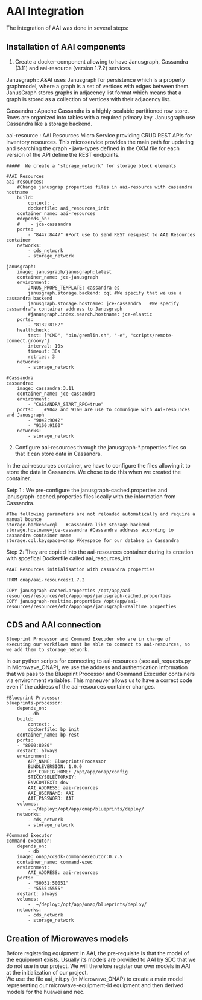 # AAI Integration

The integration of AAI was done in several steps:

## Installation of AAI components 

  1. Create a docker-component allowing to have Janusgraph, Cassandra (3.11) and aai-resource (version 1.7.2) services.

Janusgraph : A&AI uses Janusgraph for persistence which is a property graphmodel, where a graph is a set of vertices with edges between them. JanusGraph stores graphs in adjacency list format which means that a
graph is stored as a collection of vertices with their adjacency list.

Cassandra : Apache Cassandra is a highly-scalable partitioned row store. Rows are organized into tables with a required primary key. Janusgraph use Cassandra like a storage backend.

aai-resource : AAI Resources Micro Service providing CRUD REST APIs for inventory resources. This microservice provides the main path for updating and searching the graph - java-types defined in the OXM file for each version of the API define the REST endpoints.



```
#####  We create a 'storage_network' for storage block elements

#AAI Resources
aai-resources:
    #Change janusgrap properties files in aai-resource with cassandra hostname
    build:
        context: .
        dockerfile: aai_resources_init
    container_name: aai-resources
    #depends_on: 
    #    - jce-cassandra
    ports:
        - "8447:8447" #Port use to send REST resquest to AAI Resources container
    networks:
        - cds_network
        - storage_network    

janusgraph:
    image: janusgraph/janusgraph:latest
    container_name: jce-janusgraph
    environment:
        JANUS_PROPS_TEMPLATE: cassandra-es
        janusgraph.storage.backend: cql #We specify that we use a cassandra backend 
        janusgraph.storage.hostname: jce-cassandra   #We specify cassandra's container address to Janusgraph
        #janusgraph.index.search.hostname: jce-elastic
    ports:
        - "8182:8182"
    healthcheck:
        test: ["CMD", "bin/gremlin.sh", "-e", "scripts/remote-connect.groovy"]
        interval: 10s
        timeout: 30s
        retries: 3
    networks:
        - storage_network

#Cassandra
cassandra:
    image: cassandra:3.11
    container_name: jce-cassandra
    environment:
        - "CASSANDRA_START_RPC=true" 
    ports:    #9042 and 9160 are use to comunique with AAi-resources and Janusgraph
        - "9042:9042" 
        - "9160:9160"
    networks:
        - storage_network
```

  2. Configure aai-resources through the janusgraph-*.properties files so that it can store data in Cassandra.

  In the aai-resources container, we have to configure the files allowing it to store the data in Cassandra. We chose to do this when we created the container. 

  Setp 1 : We pre-configure the janusgraph-cached.properties and janusgraph-cached.properties files locally with the information from Cassandra.

```
#The following parameters are not reloaded automatically and require a manual bounce
storage.backend=cql   #Cassandra like storage backend 
storage.hostname=jce-cassandra #Cassandra address according to cassandra container name
storage.cql.keyspace=onap #Keyspace for our databse in Cassandra
```

   Step 2: They are copied into the aai-resources container during its creation with spcefical Dockerfile called aai_resources_init

```
#AAI Resources initialisation with cassandra properties

FROM onap/aai-resources:1.7.2

COPY janusgraph-cached.properties /opt/app/aai-resources/resources/etc/appprops/janusgraph-cached.properties
COPY janusgraph-realtime.properties /opt/app/aai-resources/resources/etc/appprops/janusgraph-realtime.properties
```

## CDS and AAI connection

    Blueprint Processor and Command Execuder who are in charge of executing our workflows must be able to connect to aai-resources, so we add them to storage_network.
In our python scripts for connecting to aai-resources (see aai_requests.py in Microwave_ONAP), we use the address and authentication information that we pass to the Blueprint Processor and Command Execuder containers via environment variables. This maneuver allows us to have a correct code even if the address of the aai-resources container changes.


```
#Blueprint Processor
blueprints-processor:
    depends_on: 
        - db
    build:
        context: .
        dockerfile: bp_init
    container_name: bp-rest
    ports:
    - "8000:8080"
    restart: always
    environment:
        APP_NAME: BlueprintsProcessor
        BUNDLEVERSION: 1.0.0
        APP_CONFIG_HOME: /opt/app/onap/config
        STICKYSELECTORKEY:
        ENVCONTEXT: dev
        AAI_ADDRESS: aai-resources
        AAI_USERNAME: AAI
        AAI_PASSWORD: AAI
    volumes: 
        - ~/deploy:/opt/app/onap/blueprints/deploy/
    networks:
        - cds_network
        - storage_network

#Command Executor       
command-executor:
    depends_on: 
        - db
    image: onap/ccsdk-commandexecutor:0.7.5
    container_name: command-exec
    environment:
        AAI_ADDRESS: aai-resources
    ports:
        - "50051:50051"
        - "5555:5555"
    restart: always
    volumes: 
        -  ~/deploy:/opt/app/onap/blueprints/deploy/
    networks:
        - cds_network
        - storage_network
```

## Creation of Microwaves models

Before registering equipment in AAI, the pre-requisite is that the model of the equipment exists. Usually its models are provided to AAI by SDC that we do not use in our project. 
We will therefore register our own models in AAI at the initialization of our project.  
We use the file aai_init.py (in Microwave_ONAP) to create a main model representing our microwave-equipment-id equipment and then derived models for the huawei and nec.

    
